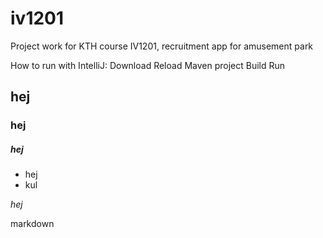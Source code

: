 # iv1201
Project work for KTH course IV1201, recruitment app for amusement park

How to run with IntelliJ:
Download
Reload Maven project
Build
Run
## hej
### hej
##### hej

* hej
* kul

*hej*

markdown